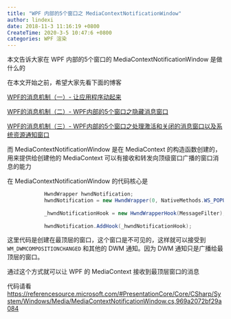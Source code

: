 ```yaml
---
title: "WPF 内部的5个窗口之 MediaContextNotificationWindow"
author: lindexi
date: 2018-11-3 11:16:19 +0800
CreateTime: 2020-3-5 10:47:6 +0800
categories: WPF 渲染
---
```


本文告诉大家在 WPF 内部的5个窗口的 MediaContextNotificationWindow 是做什么的

<!--more-->


<!-- csdn -->
<!-- 标签：WPF，渲染 -->

在本文开始之前，希望大家先看下面的博客

[WPF的消息机制（一）- 让应用程序动起来](http://www.cnblogs.com/powertoolsteam/archive/2010/12/30/1921426.html )

[WPF的消息机制（二）- WPF内部的5个窗口之隐藏消息窗口](https://www.cnblogs.com/powertoolsteam/archive/2010/12/31/1922794.html )

[WPF的消息机制（三）- WPF内部的5个窗口之处理激活和关闭的消息窗口以及系统资源通知窗口](https://www.cnblogs.com/powertoolsteam/archive/2011/01/12/1933896.html )

而 MediaContextNotificationWindow 是在 MediaContext 的构造函数创建的，用来提供给创建他的 MediaContext 可以有接收和转发向顶级窗口广播的窗口消息的能力

在 MediaContextNotificationWindow 的代码核心是

```csharp
            HwndWrapper hwndNotification;
            hwndNotification = new HwndWrapper(0, NativeMethods.WS_POPUP, 0, 0, 0, 0, 0, "MediaContextNotificationWindow", IntPtr.Zero, null);
 
            _hwndNotificationHook = new HwndWrapperHook(MessageFilter);
 
            hwndNotification.AddHook(_hwndNotificationHook);
```

这里代码是创建在最顶层的窗口，这个窗口是不可见的，这样就可以接受到 `WM_DWMCOMPOSITIONCHANGED` 和其他的 DWM 通知。因为 DWM 通知只是广播给最顶层的窗口。

通过这个方式就可以让 WPF 的 MediaContext 接收到最顶层窗口的消息

代码请看 https://referencesource.microsoft.com/#PresentationCore/Core/CSharp/System/Windows/Media/MediaContextNotificationWindow.cs,969a2072bf29a084

